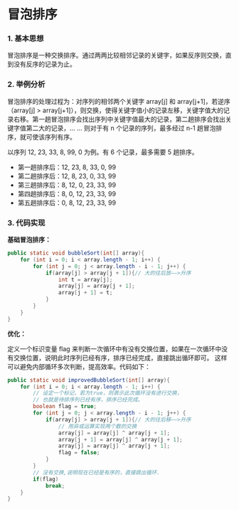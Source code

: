 # 冒泡排序

### 1. 基本思想

冒泡排序是一种交换排序。通过两两比较相邻记录的关键字，如果反序则交换，直到没有反序的记录为止。

### 2. 举例分析

冒泡排序的处理过程为：对序列的相邻两个关键字 array[j] 和 array[j+1]，若逆序（array[j] > array[j+1]），则交换，使得关键字值小的记录左移，关键字值大的记录右移。第一趟冒泡排序会找出序列中关键字值最大的记录，第二趟排序会找出关键字值第二大的记录，… … 则对于有 n 个记录的序列，最多经过 n-1 趟冒泡排序，就可使该序列有序。

以序列 12, 23, 33, 8, 99, 0 为例。有 6 个记录，最多需要 5 趟排序。
- 第一趟排序后：12, 23, 8, 33, 0, 99
- 第二趟排序后：12, 8, 23, 0, 33, 99
- 第三趟排序后：8, 12, 0, 23, 33, 99
- 第四趟排序后：8, 0, 12, 23, 33, 99
- 第五趟排序后：0, 8, 12, 23, 33, 99

### 3. 代码实现

**基础冒泡排序：**

```java
public static void bubbleSort(int[] array){
	for (int i = 0; i < array.length - 1; i++) {
		for (int j = 0; j < array.length - i - 1; j++) {
			if(array[j] > array[j + 1]){// 大的往后放——>升序
				int t = array[j];
				array[j] = array[j + 1];
				array[j + 1] = t;
			}
		}
	}
}
```

**优化：**

定义一个标识变量 flag 来判断一次循环中有没有交换位置，如果在一次循环中没有交换位置，说明此时序列已经有序，排序已经完成，直接跳出循环即可。 这样可以避免内部循环多次判断，提高效率。代码如下：
```java
public static void improvedBubbleSort(int[] array){
	for (int i = 0; i < array.length - 1; i++) {
		// 设定一个标记，若为true，则表示此次循环没有进行交换，
		// 也就是待排序列已经有序，排序已经完成。
		boolean flag = true;
		for (int j = 0; j < array.length - i - 1; j++) {
			if(array[j] > array[j + 1]){// 大的往后移——>升序
				// 用异或运算实现两个数的交换
				array[j] = array[j] ^ array[j + 1];
				array[j + 1] = array[j] ^ array[j + 1];
				array[j] = array[j] ^ array[j + 1];
				flag = false;
			}
		}
		// 没有交换,说明现在已经是有序的，直接跳出循环.
		if(flag)
			break;
	}
}

```
